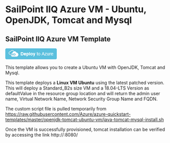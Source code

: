 # SailPoint IIQ Azure VM - Ubuntu, OpenJDK, Tomcat and Mysql

## SailPoint IIQ Azure VM Template

<a href="https://portal.azure.com/#create/Microsoft.Template/uri/https%3A%2F%2Fraw.githubusercontent.com%2Flnambin%2Fsp_iiq_azure_vm_template%2Fmaster%2Fazuredeploy.json" target="_blank">
    <img src="https://raw.githubusercontent.com/Azure/azure-quickstart-templates/master/1-CONTRIBUTION-GUIDE/images/deploytoazure.png"/>
</a>

This template allows you to create a Ubuntu VM with OpenJDK, Tomcat and Mysql. 

This template deploys a **Linux VM Ubuntu** using the latest patched version. This will deploy a Standard_B2s size VM and a 18.04-LTS Version as defaultValue in the resource group location and will return the admin user name, Virtual Network Name, Network Security Group Name and FQDN.

The custom script file is pulled temporarily from https://raw.githubusercontent.com/Azure/azure-quickstart-templates/master/openjdk-tomcat-ubuntu-vm/java-tomcat-mysql-install.sh

Once the VM is successfully provisioned, tomcat installation can be verified by accessing the link http://<FQDN name or public IP>:8080/
